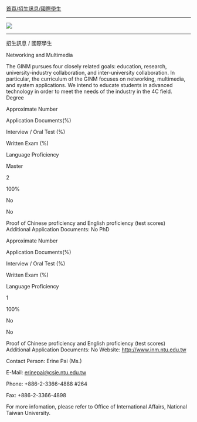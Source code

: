 [首頁/招生訊息/國際學生](http://www.inm.ntu.edu.tw/admiss/super_pages2.php?ID=recruit&Sn=10)

---

![](http://i.imgur.com/MSMAlUz.png)

---

招生訊息 / 國際學生

Networking and Multimedia

The GINM pursues four closely related goals: education, research, university-industry collaboration, and inter-university collaboration. In particular, the curriculum of the GINM focuses on networking, multimedia, and system applications. We intend to educate students in advanced technology in order to meet the needs of the industry in the 4C field.
Degree

Approximate Number

Application Documents(%)

Interview /
Oral Test (%)

Written Exam (%)

Language Proficiency

Master

2

100%

No

No

Proof of Chinese proficiency and English proficiency (test scores)
Additional Application Documents: No
PhD

Approximate Number

Application Documents(%)

Interview /
Oral Test (%)

Written Exam (%)

Language Proficiency

1

100%

No

No

Proof of Chinese proficiency and English proficiency (test scores)
Additional Application Documents: No
Website: http://www.inm.ntu.edu.tw

Contact Person: Erine Pai (Ms.)

E-Mail: erinepai@csie.ntu.edu.tw

Phone: +886-2-3366-4888 #264

Fax:  +886-2-3366-4898


For more infomation, please refer to Office of International Affairs, National Taiwan University.
